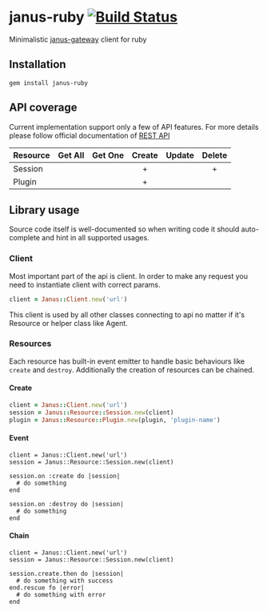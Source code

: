 janus-ruby [![Build Status](https://travis-ci.org/cargomedia/janus-ruby.svg)](https://travis-ci.org/cargomedia/janus-ruby)
==========
Minimalistic [janus-gateway](https://github.com/meetecho/janus-gateway) client for ruby

Installation
------------
```
gem install janus-ruby
```

API coverage
------------
Current implementation support only a few of API features. For more details please follow official documentation of [REST API](https://janus.conf.meetecho.com/docs/rest.html)

|Resource       |Get All |Get One |Create |Update |Delete |
|:--------------|:------:|:------:|:-----:|:-----:|:-----:|
|Session        |        |        | +     |       | +     |
|Plugin         |        |        | +     |       |       |

Library usage
-------------

Source code itself is well-documented so when writing code it should auto-complete and hint in all supported usages.


### Client
Most important part of the api is client. In order to make any request you need to instantiate client with correct params.

```ruby
client = Janus::Client.new('url')
```

This client is used by all other classes connecting to api no matter if it's Resource or helper class like Agent.

### Resources
Each resource has built-in event emitter to handle basic behaviours like `create` and `destroy`. Additionally the creation of resources can be chained.
#### Create
```ruby
client = Janus::Client.new('url')
session = Janus::Resource::Session.new(client)
plugin = Janus::Resource::Plugin.new(plugin, 'plugin-name')
```

#### Event
```
client = Janus::Client.new('url')
session = Janus::Resource::Session.new(client)

session.on :create do |session|
  # do something
end

session.on :destroy do |session|
  # do something
end
```

#### Chain
```
client = Janus::Client.new('url')
session = Janus::Resource::Session.new(client)

session.create.then do |session|
  # do something with success
end.rescue fo |error|
  # do something with error
end
```

